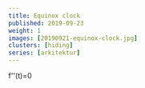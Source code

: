 ```yaml
---
title: Equinox clock
published: 2019-09-23
weight: 1
images: [20190921-equinox-clock.jpg]
clusters: [hiding]
series: [arkitektur]
---
```


f''(t)=0
